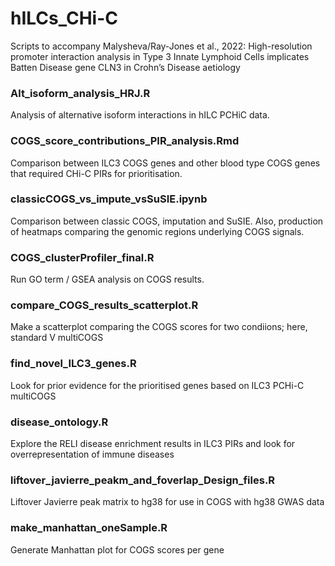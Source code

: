 # hILCs_CHi-C
Scripts to accompany Malysheva/Ray-Jones et al., 2022: High-resolution promoter interaction analysis in Type 3 Innate Lymphoid Cells implicates Batten Disease gene CLN3 in Crohn’s Disease aetiology 

### Alt_isoform_analysis_HRJ.R
Analysis of alternative isoform interactions in hILC PCHiC data.

### COGS_score_contributions_PIR_analysis.Rmd
Comparison between ILC3 COGS genes and other blood type COGS genes that required CHi-C PIRs for prioritisation.

### classicCOGS_vs_impute_vsSuSIE.ipynb
Comparison between classic COGS, imputation and SuSIE. Also, production of heatmaps comparing the genomic regions underlying COGS signals.

### COGS_clusterProfiler_final.R
Run GO term / GSEA analysis on COGS results.

### compare_COGS_results_scatterplot.R
Make a scatterplot comparing the COGS scores for two condiions; here, standard V multiCOGS

### find_novel_ILC3_genes.R
Look for prior evidence for the prioritised genes based on ILC3 PCHi-C multiCOGS

### disease_ontology.R
Explore the RELI disease enrichment results in ILC3 PIRs and look for overrepresentation of immune diseases

### liftover_javierre_peakm_and_foverlap_Design_files.R
Liftover Javierre peak matrix to hg38 for use in COGS with hg38 GWAS data

### make_manhattan_oneSample.R
Generate Manhattan plot for COGS scores per gene
